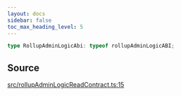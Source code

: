 ```yaml
---
layout: docs
sidebar: false
toc_max_heading_level: 5
---
```


```ts
type RollupAdminLogicAbi: typeof rollupAdminLogicABI;
```

## Source

[src/rollupAdminLogicReadContract.ts:15](https://github.com/OffchainLabs/arbitrum-orbit-sdk/blob/27c24d61cdc7e62a81af29bd04f39d5a3549ecb3/src/rollupAdminLogicReadContract.ts#L15)
